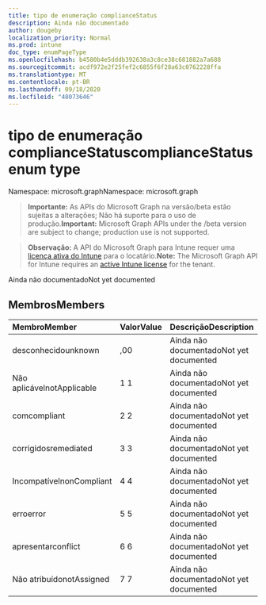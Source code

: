 ```yaml
---
title: tipo de enumeração complianceStatus
description: Ainda não documentado
author: dougeby
localization_priority: Normal
ms.prod: intune
doc_type: enumPageType
ms.openlocfilehash: b4580b4e5dddb392638a3c8ce38c681882a7a688
ms.sourcegitcommit: acdf972e2f25fef2c6855f6f28a63c0762228ffa
ms.translationtype: MT
ms.contentlocale: pt-BR
ms.lasthandoff: 09/18/2020
ms.locfileid: "48073646"
---
```

# <a name="compliancestatus-enum-type"></a><span data-ttu-id="b8a5f-103">tipo de enumeração complianceStatus</span><span class="sxs-lookup"><span data-stu-id="b8a5f-103">complianceStatus enum type</span></span>

<span data-ttu-id="b8a5f-104">Namespace: microsoft.graph</span><span class="sxs-lookup"><span data-stu-id="b8a5f-104">Namespace: microsoft.graph</span></span>

> <span data-ttu-id="b8a5f-105">**Importante:** As APIs do Microsoft Graph na versão/beta estão sujeitas a alterações; Não há suporte para o uso de produção.</span><span class="sxs-lookup"><span data-stu-id="b8a5f-105">**Important:** Microsoft Graph APIs under the /beta version are subject to change; production use is not supported.</span></span>

> <span data-ttu-id="b8a5f-106">**Observação:** A API do Microsoft Graph para Intune requer uma [licença ativa do Intune](https://go.microsoft.com/fwlink/?linkid=839381) para o locatário.</span><span class="sxs-lookup"><span data-stu-id="b8a5f-106">**Note:** The Microsoft Graph API for Intune requires an [active Intune license](https://go.microsoft.com/fwlink/?linkid=839381) for the tenant.</span></span>

<span data-ttu-id="b8a5f-107">Ainda não documentado</span><span class="sxs-lookup"><span data-stu-id="b8a5f-107">Not yet documented</span></span>

## <a name="members"></a><span data-ttu-id="b8a5f-108">Membros</span><span class="sxs-lookup"><span data-stu-id="b8a5f-108">Members</span></span>
|<span data-ttu-id="b8a5f-109">Membro</span><span class="sxs-lookup"><span data-stu-id="b8a5f-109">Member</span></span>|<span data-ttu-id="b8a5f-110">Valor</span><span class="sxs-lookup"><span data-stu-id="b8a5f-110">Value</span></span>|<span data-ttu-id="b8a5f-111">Descrição</span><span class="sxs-lookup"><span data-stu-id="b8a5f-111">Description</span></span>|
|:---|:---|:---|
|<span data-ttu-id="b8a5f-112">desconhecido</span><span class="sxs-lookup"><span data-stu-id="b8a5f-112">unknown</span></span>|<span data-ttu-id="b8a5f-113">,0</span><span class="sxs-lookup"><span data-stu-id="b8a5f-113">0</span></span>|<span data-ttu-id="b8a5f-114">Ainda não documentado</span><span class="sxs-lookup"><span data-stu-id="b8a5f-114">Not yet documented</span></span>|
|<span data-ttu-id="b8a5f-115">Não aplicável</span><span class="sxs-lookup"><span data-stu-id="b8a5f-115">notApplicable</span></span>|<span data-ttu-id="b8a5f-116">1 </span><span class="sxs-lookup"><span data-stu-id="b8a5f-116">1</span></span>|<span data-ttu-id="b8a5f-117">Ainda não documentado</span><span class="sxs-lookup"><span data-stu-id="b8a5f-117">Not yet documented</span></span>|
|<span data-ttu-id="b8a5f-118">com</span><span class="sxs-lookup"><span data-stu-id="b8a5f-118">compliant</span></span>|<span data-ttu-id="b8a5f-119">2 </span><span class="sxs-lookup"><span data-stu-id="b8a5f-119">2</span></span>|<span data-ttu-id="b8a5f-120">Ainda não documentado</span><span class="sxs-lookup"><span data-stu-id="b8a5f-120">Not yet documented</span></span>|
|<span data-ttu-id="b8a5f-121">corrigidos</span><span class="sxs-lookup"><span data-stu-id="b8a5f-121">remediated</span></span>|<span data-ttu-id="b8a5f-122">3 </span><span class="sxs-lookup"><span data-stu-id="b8a5f-122">3</span></span>|<span data-ttu-id="b8a5f-123">Ainda não documentado</span><span class="sxs-lookup"><span data-stu-id="b8a5f-123">Not yet documented</span></span>|
|<span data-ttu-id="b8a5f-124">Incompatível</span><span class="sxs-lookup"><span data-stu-id="b8a5f-124">nonCompliant</span></span>|<span data-ttu-id="b8a5f-125">4 </span><span class="sxs-lookup"><span data-stu-id="b8a5f-125">4</span></span>|<span data-ttu-id="b8a5f-126">Ainda não documentado</span><span class="sxs-lookup"><span data-stu-id="b8a5f-126">Not yet documented</span></span>|
|<span data-ttu-id="b8a5f-127">erro</span><span class="sxs-lookup"><span data-stu-id="b8a5f-127">error</span></span>|<span data-ttu-id="b8a5f-128">5 </span><span class="sxs-lookup"><span data-stu-id="b8a5f-128">5</span></span>|<span data-ttu-id="b8a5f-129">Ainda não documentado</span><span class="sxs-lookup"><span data-stu-id="b8a5f-129">Not yet documented</span></span>|
|<span data-ttu-id="b8a5f-130">apresentar</span><span class="sxs-lookup"><span data-stu-id="b8a5f-130">conflict</span></span>|<span data-ttu-id="b8a5f-131">6 </span><span class="sxs-lookup"><span data-stu-id="b8a5f-131">6</span></span>|<span data-ttu-id="b8a5f-132">Ainda não documentado</span><span class="sxs-lookup"><span data-stu-id="b8a5f-132">Not yet documented</span></span>|
|<span data-ttu-id="b8a5f-133">Não atribuído</span><span class="sxs-lookup"><span data-stu-id="b8a5f-133">notAssigned</span></span>|<span data-ttu-id="b8a5f-134">7 </span><span class="sxs-lookup"><span data-stu-id="b8a5f-134">7</span></span>|<span data-ttu-id="b8a5f-135">Ainda não documentado</span><span class="sxs-lookup"><span data-stu-id="b8a5f-135">Not yet documented</span></span>|






